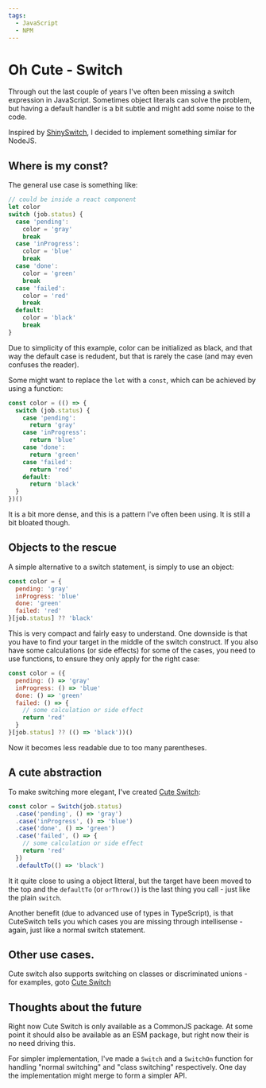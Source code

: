 ```yaml
---
tags:
  - JavaScript
  - NPM
---
```


# Oh Cute - Switch
Through out the last couple of years I've often been missing a switch expression in JavaScript. Sometimes object literals can solve the problem, but having a default handler is a bit subtle and might add some noise to the code.

Inspired by [ShinySwitch](https://github.com/asgerhallas/ShinySwitch), I decided to implement something similar for NodeJS.

## Where is my const?
The general use case is something like:

```javascript
// could be inside a react component
let color
switch (job.status) {
  case 'pending':
    color = 'gray'
    break
  case 'inProgress':
    color = 'blue'
    break
  case 'done':
    color = 'green'
    break
  case 'failed':
    color = 'red'
    break
  default:
    color = 'black'
    break
}
```

Due to simplicity of this example, color can be initialized as black, and that way the default case is redudent, but that is rarely the case (and may even confuses the reader).

Some might want to replace the `let` with a `const`, which can be achieved by using a function:


```javascript
const color = (() => {
  switch (job.status) {
    case 'pending':
      return 'gray'
    case 'inProgress':
      return 'blue'
    case 'done':
      return 'green'
    case 'failed':
      return 'red'
    default:
      return 'black'
  }
})()
```

It is a bit more dense, and this is a pattern I've often been using. It is still a bit bloated though.


## Objects to the rescue
A simple alternative to a switch statement, is simply to use an object:

```javascript
const color = {
  pending: 'gray'
  inProgress: 'blue'
  done: 'green'
  failed: 'red'
}[job.status] ?? 'black'
```

This is very compact and fairly easy to understand. One downside is that you have to find your target in the middle of the switch construct. If you also have some calculations (or side effects) for some of the cases, you need to use functions, to ensure they only apply for the right case:


```javascript
const color = ({
  pending: () => 'gray'
  inProgress: () => 'blue'
  done: () => 'green'
  failed: () => {
    // some calculation or side effect
    return 'red'
  }
}[job.status] ?? (() => 'black'))()
```

Now it becomes less readable due to too many parentheses.

## A cute abstraction

To make switching more elegant, I've created [Cute Switch](https://www.npmjs.com/package/cute-switch):

```javascript
const color = Switch(job.status)
  .case('pending', () => 'gray')
  .case('inProgress', () => 'blue')
  .case('done', () => 'green')
  .case('failed', () => {
    // some calculation or side effect
    return 'red'
  })
  .defaultTo(() => 'black')
```

It it quite close to using a object litteral, but the target have been moved to the top and the `defaultTo` (or `orThrow()`) is the last thing you call - just like the plain `switch`.

Another benefit (due to advanced use of types in TypeScript), is that CuteSwitch tells you which cases you are missing through intellisense - again, just like a normal switch statement.


## Other use cases.
Cute switch also supports switching on classes or discriminated unions - for examples, goto [Cute Switch](https://www.npmjs.com/package/cute-switch)


## Thoughts about the future
Right now Cute Switch is only available as a CommonJS package. At some point it should also be available as an ESM package, but right now their is no need driving this.

For simpler implementation, I've made a `Switch` and a `SwitchOn` function for handling "normal switching" and "class switching" respectively. One day the implementation might merge to form a simpler API.
